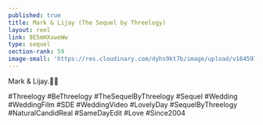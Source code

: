 ```yaml
---
published: true
title: Mark & Lijay (The Sequel by Threelogy)
layout: reel
link: 9E5mHXxweWw
type: sequel
section-rank: 59
image-small: 'https://res.cloudinary.com/dyhs9kt7b/image/upload/v1645978022/Mark_d.jpg'
---
```

Mark & Lijay.💖✨

#Threelogy #BeThreelogy #TheSequelByThreelogy #Sequel #Wedding #WeddingFilm #SDE #WeddingVideo #LovelyDay #SequelByThreelogy #NaturalCandidReal #SameDayEdit #Love #Since2004